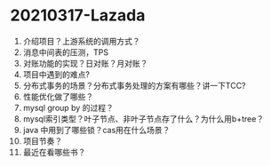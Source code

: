 # 20210317-Lazada

1. 介绍项目？上游系统的调用方式？
2. 消息中间表的压测，TPS
3. 对账功能的实现？日对账？月对账？
4. 项目中遇到的难点?
5. 分布式事务的场景？分布式事务处理的方案有哪些？讲一下TCC?
6. 性能优化做了哪些？
7. mysql group by 的过程？
8. mysql索引类型？叶子节点、非叶子节点存了什么？为什么用b+tree？
9. java 中用到了哪些锁？cas用在什么场景？
10. 项目节奏？
11. 最近在看哪些书？

